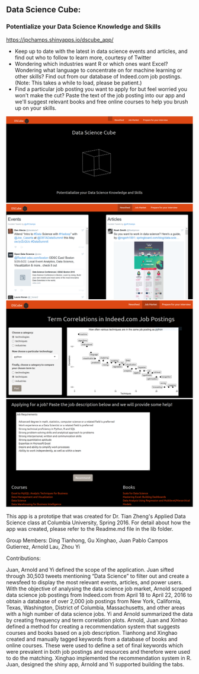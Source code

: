 ## Data Science Cube:
### Potentialize your Data Science Knowledge and Skills

https://jpchamps.shinyapps.io/dscube_app/

- Keep up to date with the latest in data science events and articles, and find out who to follow to learn more, courtesy of Twitter  
- Wondering which industries want R or which ones want Excel? Wondering what language to concentrate on for machine learning or other skills? Find out from our database of Indeed.com job postings. (Note: This takes a while to load, please be patient.)  
- Find a particular job posting you want to apply for but feel worried you won't make the cut? Paste the text of the job posting into our app and we'll suggest relevant books and free online courses to help you brush up on your skills.  

![screenshot](/figs/dscubefront.PNG)
![screenshot](/figs/dscubenewsfeed.PNG)
![screenshot](/figs/dscubejobmarket.PNG)
![screenshot](/figs/dscuberecomm.PNG)

This app is a prototipe that was created for Dr. Tian Zheng's Applied Data Science class at Columbia University, Spring 2016. For detail about how the app was created, please refer to the Readme.md file in the lib folder.  

Group Members: Ding Tianhong, Gu Xinghao, Juan Pablo Campos Gutierrez, Arnold Lau, Zhou Yi

Contributions: 

Juan, Arnold and Yi defined the scope of the application. Juan sifted through 30,503 tweets mentioning “Data Science” to filter out and create a newsfeed to display the most relevant events, articles, and power users. With the objective of analysing the data science job market, Arnold scraped data science job postings from Indeed.com from April 18 to April 22, 2016 to obtain a database of over 2,000 job postings from New York, California, Texas, Washington, District of Columbia, Massachusetts, and other areas with a high number of data science jobs. Yi and Arnold summarized the data by creating frequency and term correlation plots. Arnold, Juan and Xinhao defined a method for creating a recommendation system that suggests courses and books based on a job description. Tianhong and Xinghao created and manually tagged keywords from a database of books and online courses. These were used to define a set of final keywords which were prevalent in both job postings and resources and therefore were used to do the matching. Xinghao implemented the recommendation system in R. Juan, designed the shiny app, Arnold and Yi supported building the tabs. 
